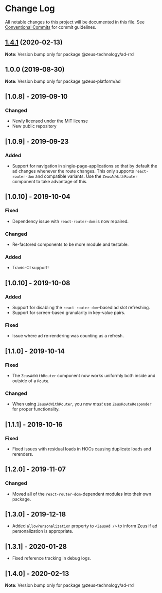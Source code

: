 # Change Log

All notable changes to this project will be documented in this file.
See [Conventional Commits](https://conventionalcommits.org) for commit guidelines.

## [1.4.1](https://github.com/WapoZeusTechnology/zeus-technology/compare/v1.4.0...v1.4.1) (2020-02-13)

**Note:** Version bump only for package @zeus-technology/ad-rrd





## 1.0.0 (2019-08-30)

**Note:** Version bump only for package @zeus-platform/ad

## [**1.0.8**] - 2019-09-10

### Changed

- Newly licensed under the MIT license
- New public repository

## [**1.0.9**] - 2019-09-23

### Added

- Support for navigation in single-page-applications so that by default the ad changes whenever the route changes. This only supports `react-router-dom` and compatible variants. Use the `ZeusAdWithRouter` component to take advantage of this.

## [**1.0.10**] - 2019-10-04

### Fixed

- Dependency issue with `react-router-dom` is now repaired.

### Changed

- Re-factored components to be more module and testable.

### Added

- Travis-CI support!

## [**1.0.10**] - 2019-10-08

### Added

- Support for disabling the `react-router-dom`-based ad slot refreshing.
- Support for screen-based granularity in key-value pairs.

### Fixed

- Issue where ad re-rendering was counting as a refresh.

## [**1.1.0**] - 2019-10-14

### Fixed

- The `ZeusAdWithRouter` component now works uniformly both inside and outside of a `Route`.

### Changed

- When using `ZeusAdWithRouter`, you now _must_ use `ZeusRouteResponder` for proper functionality.

## [**1.1.1**] - 2019-10-16

### Fixed

- Fixed issues with residual loads in HOCs causing duplicate loads and rerenders.

## [**1.2.0**] - 2019-11-07

### Changed

- Moved all of the `react-router-dom`-dependent modules into their own package.

## [**1.3.0**] - 2019-12-18

- Added `allowPersonalization` property to `<ZeusAd />` to inform Zeus if ad personalization is appropriate.

## [**1.3.1**] - 2020-01-28

- Fixed reference tracking in debug logs.

## [**1.4.0**] - 2020-02-13

**Note:** Version bump only for package @zeus-technology/ad-rrd
